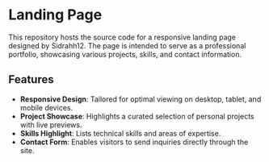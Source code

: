 # Landing Page

This repository hosts the source code for a responsive landing page designed by Sidrahh12. The page is intended to serve as a professional portfolio, showcasing various projects, skills, and contact information.

## Features

- **Responsive Design**: Tailored for optimal viewing on desktop, tablet, and mobile devices.
- **Project Showcase**: Highlights a curated selection of personal projects with live previews.
- **Skills Highlight**: Lists technical skills and areas of expertise.
- **Contact Form**: Enables visitors to send inquiries directly through the site.

